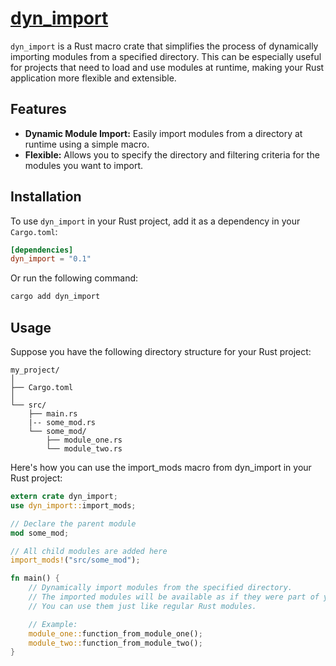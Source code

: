 # [dyn_import](https://github.com/protibimbok/dyn_import)

`dyn_import` is a Rust macro crate that simplifies the process of dynamically importing modules from a specified directory. This can be especially useful for projects that need to load and use modules at runtime, making your Rust application more flexible and extensible.

## Features

- **Dynamic Module Import:** Easily import modules from a directory at runtime using a simple macro.
- **Flexible:** Allows you to specify the directory and filtering criteria for the modules you want to import.

## Installation

To use `dyn_import` in your Rust project, add it as a dependency in your `Cargo.toml`:

```toml
[dependencies]
dyn_import = "0.1"
```
Or run the following command:
```bash
cargo add dyn_import
```


## Usage

Suppose you have the following directory structure for your Rust project:

```
my_project/
│
├── Cargo.toml
│
└── src/
    ├── main.rs
    |-- some_mod.rs
    └── some_mod/
        ├── module_one.rs
        └── module_two.rs
```


Here's how you can use the import_mods macro from dyn_import in your Rust project:

```rust
extern crate dyn_import;
use dyn_import::import_mods;

// Declare the parent module
mod some_mod;

// All child modules are added here
import_mods!("src/some_mod");

fn main() {
    // Dynamically import modules from the specified directory.
    // The imported modules will be available as if they were part of your project.
    // You can use them just like regular Rust modules.

    // Example:
    module_one::function_from_module_one();
    module_two::function_from_module_two();
}
```